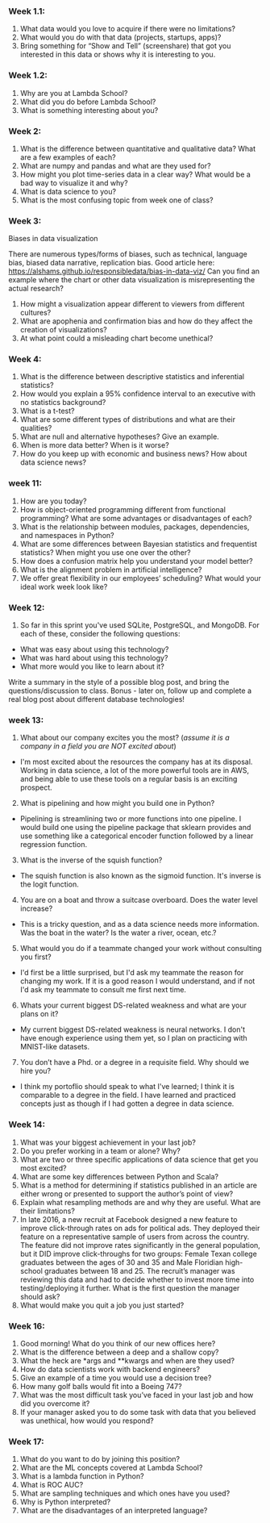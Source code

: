 ### Week 1.1: 

1. What data would you love to acquire if there were no limitations?
2. What would you do with that data (projects, startups, apps)?
3. Bring something for “Show and Tell” (screenshare) that got you interested in this data or shows why it is interesting to you.

### Week 1.2:

1. Why are you at Lambda School?
2. What did you do before Lambda School?
3. What is something interesting about you?

### Week 2:

1. What is the difference between quantitative and qualitative data? What are a few examples of each?
2. What are numpy and pandas and what are they used for?
3. How might you plot time-series data in a clear way? What would be a bad way to visualize it and why?
4. What is data science to you?
5. What is the most confusing topic from week one of class?

### Week 3:
Biases in data visualization

There are numerous types/forms of biases, such as technical, language bias, biased data narrative, replication bias. Good article here: https://alshams.github.io/responsibledata/bias-in-data-viz/
Can you find an example where the chart or other data visualization is misrepresenting the actual research? 
1. How might a visualization appear different to viewers from different cultures?
2. What are apophenia and confirmation bias and how do they affect the creation of visualizations?
3. At what point could a misleading chart become unethical?

### Week 4:
1. What is the difference between descriptive statistics
  and inferential statistics?
2. How would you explain a 95% confidence interval
  to an executive with no statistics background?
3. What is a t-test?
4. What are some different types of distributions
  and what are their qualities?
5. What are null and alternative hypotheses?
  Give an example.
6. When is more data better? When is it worse?
7. How do you keep up with economic and
  business news? How about data science news?
  
### week 11:
1. How are you today?
2. How is object-oriented programming different from functional programming? What are some advantages or disadvantages of each?
3. What is the relationship between modules, packages, dependencies, and namespaces in Python?
4.  What are some differences between Bayesian statistics and frequentist statistics? When might you use one over the other?
5.  How does a confusion matrix help you understand your model better?
6.  What is the alignment problem in artificial intelligence?
7.  We offer great flexibility in our employees’ scheduling? What would your ideal work week look like?

### Week 12:
1. So far in this sprint you've used SQLite, PostgreSQL, and MongoDB. For each of these, consider the following questions:

- What was easy about using this technology?
- What was hard about using this technology?
- What more would you like to learn about it?

Write a summary in the style of a possible blog post, and bring the
questions/discussion to class. Bonus - later on, follow up and complete a real
blog post about different database technologies!

### week 13:

1. What about our company excites you the most? (_assume it is a company in a field you are *NOT* excited about_)
-  I'm most excited about the resources the company has at its disposal. Working in data science, a lot of the more powerful 
   tools are in AWS, and being able to use these tools on a regular basis is an exciting prospect.
2. What is pipelining and how might you build one in Python?
-  Pipelining is streamlining two or more functions into one pipeline. I would build one using the pipeline package
   that sklearn provides and use something like a categorical encoder function followed by a linear regression function.
3. What is the inverse of the squish function?
-  The squish function is also known as the sigmoid function. It's inverse is the logit function.
4. You are on a boat and throw a suitcase overboard. Does the water level increase?
-  This is a tricky question, and as a data science needs more information. Was the boat in the water? Is the water a river,
   ocean, etc.?
5. What would you do if a teammate changed your work without consulting you first?
-  I'd first be a little surprised, but I'd ask my teammate the reason for changing my work. If it is a good reason I would
   understand, and if not I'd ask my teammate to consult me first next time.
6. Whats your current biggest DS-related weakness and what are your plans on it?
-  My current biggest DS-related weakness is neural networks. I don't have enough experience using them yet, so I plan on
   practicing with MNIST-like datasets.
7. You don’t have a Phd. or a degree in a requisite field.  Why should we hire you?
-  I think my portoflio should speak to what I've learned; I think it is comparable to a degree in the field. I have learned      and practiced concepts just as though if I had gotten a degree in data science.

### Week 14:

1. What was your biggest achievement in your last job?
2. Do you prefer working in a team or alone? Why?
3. What are two or three specific applications of data science that get you most excited?
4. What are some key differences between Python and Scala?
5. What is a method for determining if statistics published in an article are either wrong or presented to support the author’s point of view?
6. Explain what resampling methods are and why they are useful. What are their limitations?
7. In late 2016, a new recruit at Facebook designed a new feature to improve click-through rates on ads for political ads. They deployed their feature on a representative sample of users from across the country. The feature did not improve rates significantly in the general population, but it DID improve click-throughs for two groups: Female Texan college graduates between the ages of 30 and 35 and Male Floridian high-school graduates between 18 and 25.  The recruit’s manager was reviewing this data and had to decide whether to invest more time into testing/deploying it further.  What is the first question the manager should ask?
8. What would make you quit a job you just started?

### Week 16:

1. Good morning! What do you think of our new offices here?
2. What is the difference between a deep and a shallow copy?
3. What the heck are *args and **kwargs and when are they used?
4. How do data scientists work with backend engineers?
5. Give an example of a time you would use a decision tree?
6. How many golf balls would fit into a Boeing 747?
7. What was the most difficult task you’ve faced in your last job and how did you overcome it?
8. If your manager asked you to do some task with data that you believed was unethical, how would you respond?

### Week 17:
1. What do you want to do by joining this position?
2. What are the ML concepts covered at Lambda School?
3. What is a lambda function in Python?
4. What is ROC AUC?
5. What are sampling techniques and which ones have you used?
6. Why is Python interpreted?
7. What are the disadvantages of an interpreted language?
